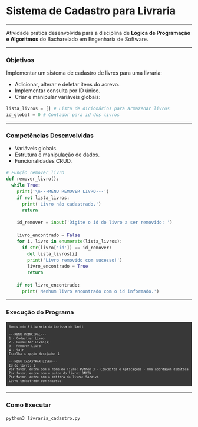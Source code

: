 # **Sistema de Cadastro para Livraria**
---
Atividade prática desenvolvida para a disciplina de **Lógica de Programação e Algoritmos** do Bacharelado em Engenharia de Software.

---
### Objetivos
Implementar um sistema de cadastro de livros para uma livraria:
- Adicionar, alterar e deletar itens do acrevo.
- Implementar consulta por ID único.
- Criar e manipular variáveis globais:

```python
lista_livros = [] # Lista de dicionários para armazenar livros
id_global = 0 # Contador para id dos livros
```

---
### Competências Desenvolvidas
- Variáveis globais.
- Estrutura e manipulação de dados.
- Funcionalidades CRUD.

```python
# Função remover_livro
def remover_livro():
  while True:
    print('\n---MENU REMOVER LIVRO---')
    if not lista_livros:
      print('Livro não cadastrado.')
      return

    id_remover = input('Digite o id do livro a ser removido: ')

    livro_encontrado = False
    for i, livro in enumerate(lista_livros):
      if str(livro['id']) == id_remover:
        del lista_livros[i]
        print('Livro removido com sucesso!')
        livro_encontrado = True
        return

    if not livro_encontrado:
      print('Nenhum livro encontrado com o id informado.')
```

---
### Execução do Programa
![Saída de console esperada](https://github.com/larisanti/py-livraria-cadastro/blob/main/outputs/1.png)

---
### Como Executar
```bash
python3 livraria_cadastro.py
```

